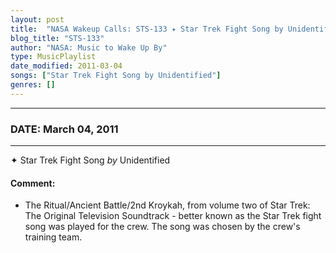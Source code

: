 ```yaml
---
layout: post
title:  "NASA Wakeup Calls: STS-133 ✦ Star Trek Fight Song by Unidentified ✧ March 04, 2011"
blog_title: "STS-133"
author: "NASA: Music to Wake Up By"
type: MusicPlaylist
date_modified: 2011-03-04
songs: ["Star Trek Fight Song by Unidentified"]
genres: []
---
```


----
### DATE: March 04, 2011
----
✦ Star Trek Fight Song *by* Unidentified  

#### Comment:
* The Ritual/Ancient Battle/2nd Kroykah, from volume two of Star Trek: The Original Television Soundtrack - better known as the Star Trek fight song was played for the crew. The song was chosen by the crew's training team.



<br/>
<center>
	<a target="_blank"
	   href="https://twitter.com/intent/tweet?hashtags=Space,NASA,Playlist,NASAWakeupCalls,SpaceProgram&text=🚀 {{ page.author}}, {{ page.title }}. {{ site.url }}{{ page.url }}&via=nasawakeupcalls"><i class="fab fa-twitter" title="Tweet this page" alt="Tweet this page" style="font-size: 1.3em;"></i></a>
	&nbsp; 	<i class="fas fa-user-astronaut" style="font-size: 1.5em;"></i> &nbsp;
    <a id="custom_amazon_link"
       type="amzn" search="#"
       category="popular music">
    <i class="fab fa-amazon" style="font-size: 1.3em;"></i></a>
</center>

<!-- Randomly resolve an individual entry from a song array -->
<script src="/assets/javascript/seedrandom.min.js"></script>
<script>
  var wake_me_up = ["Star Trek Fight Song by Unidentified"];
  var prng = new Math.seedrandom();
  function randomSong() {
    song = wake_me_up[Math.floor(Math.random() * wake_me_up.length)];
    var amazon_link = document.getElementById("custom_amazon_link");
    amazon_link.setAttribute("search", song);
  }
  window.onload = randomSong();
</script>
